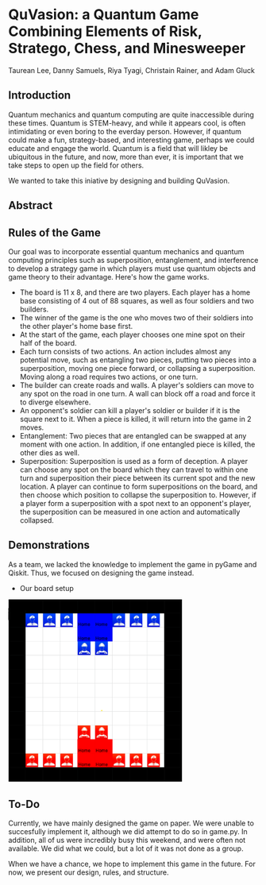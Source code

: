 # QuVasion: a Quantum Game Combining Elements of Risk, Stratego, Chess, and Minesweeper
Taurean Lee, Danny Samuels, Riya Tyagi, Christain Rainer, and Adam Gluck

## Introduction 

Quantum mechanics and quantum computing are quite inaccessible during these times. Quantum is STEM-heavy, and while it appears cool, is often intimidating or even boring to the everday person. However, if quantum could make a fun, strategy-based, and interesting game, perhaps we could educate and engage the world. Quantum is a field that will likley be ubiquitous in the future, and now, more than ever, it is important that we take steps to open up the field for others.

We wanted to take this iniative by designing and building QuVasion.

## Abstract



## Rules of the Game

Our goal was to incorporate essential quantum mechanics and quantum computing principles such as superposition, entanglement, and interference to develop a strategy game in which players must use quantum objects and game theory to their advantage. Here's how the game works.

- The board is 11 x 8, and there are two players. Each player has a home base consisting of 4 out of 88 squares, as well as four soldiers and two builders.
- The winner of the game is the one who moves two of their soldiers into the other player's home base first.
- At the start of the game, each player chooses one mine spot on their half of the board.
- Each turn consists of two actions. An action includes almost any potential move, such as entangling two pieces, putting two pieces into a superposition, moving one piece forward, or collapsing a superposition. Moving along a road requires two actions, or one turn.
- The builder can create roads and walls. A player's soldiers can move to any spot on the road in one turn. A wall can block off a road and force it to diverge elsewhere.
- An opponent's soldier can kill a player's soldier or builder if it is the square next to it. When a piece is killed, it will return into the game in 2 moves.
- Entanglement: Two pieces that are entangled can be swapped at any moment with one action. In addition, if one entangled piece is killed, the other dies as well.
- Superposition: Superposition is used as a form of deception. A player can choose any spot on the board which they can travel to within one turn and superposition their piece between its current spot and the new location. A player can continue to form superpositions on the board, and then choose which position to collapse the superposition to. However, if a player form a superposition with a spot next to an opponent's player, the superposition can be measured in one action and automatically collapsed. 


## Demonstrations

As a team, we lacked the knowledge to implement the game in pyGame and Qiskit. Thus, we focused on designing the game instead. 
- Our board setup
<p align="left">
  <img src="board.png" width="350" title="hover text">
</p>


## To-Do

Currently, we have mainly designed the game on paper. We were unable to succesfully implement it, although we did attempt to do so in game.py. In addition, all of us were incredibly busy this weekend, and were often not available. We did what we could, but a lot of it was not done as a group.

When we have a chance, we hope to implement this game in the future. For now, we present our design, rules, and structure.


